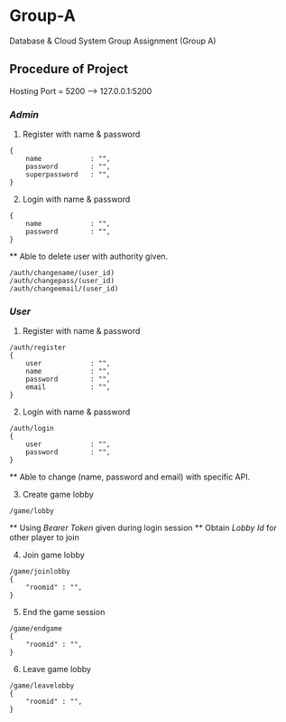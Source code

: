 # Group-A
Database &amp; Cloud System Group Assignment (Group A)

## Procedure of Project
Hosting Port = 5200  --> 127.0.0.1:5200

### *Admin*
1.  Register with name & password
```
{
    name            : "",
    password        : "",
    superpassword   : "",
}
```
2. Login with name & password
```
{
    name            : "",
    password        : "",
}
```
** Able to delete user with authority given.

```
/auth/changename/(user_id)
/auth/changepass/(user_id)
/auth/changeemail/(user_id)
```
### *User*
1.  Register with name & password
```
/auth/register
{
    user            : "",
    name            : "",
    password        : "",
    email           : "",
}
```
2. Login with name & password
```
/auth/login
{
    user            : "",
    password        : "",
}
``` 
** Able to change (name, password and email) with specific API.

3. Create game lobby
```
/game/lobby
```
** Using *Bearer Token* given during login session
** Obtain *Lobby Id* for other player to join

4. Join game lobby
```
/game/joinlobby
{
    "roomid" : "",
}
```

5. End the game session
```
/game/endgame
{
    "roomid" : "",
}
```

6. Leave game lobby
```
/game/leavelobby
{
    "roomid" : "",
}
```
